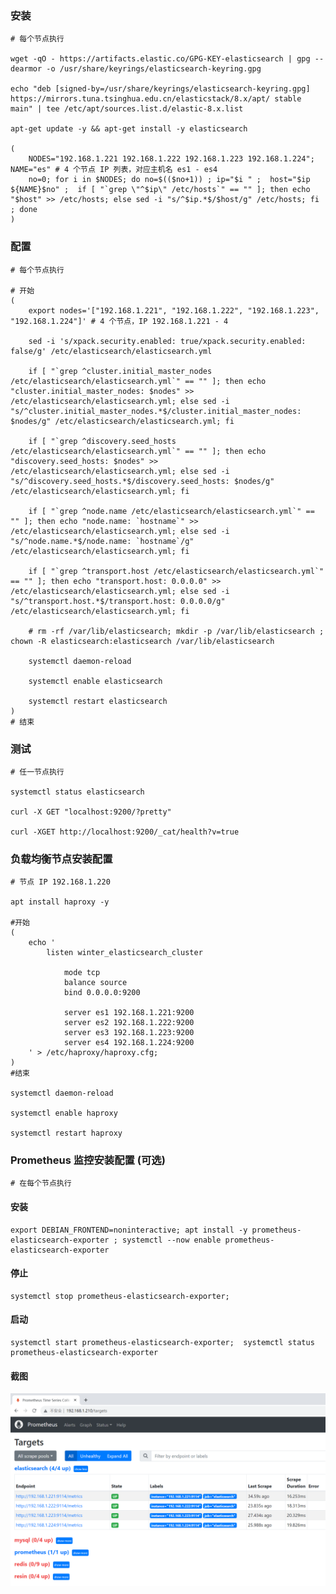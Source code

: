 

### 安装

	# 每个节点执行

	wget -qO - https://artifacts.elastic.co/GPG-KEY-elasticsearch | gpg --dearmor -o /usr/share/keyrings/elasticsearch-keyring.gpg

	echo "deb [signed-by=/usr/share/keyrings/elasticsearch-keyring.gpg] https://mirrors.tuna.tsinghua.edu.cn/elasticstack/8.x/apt/ stable main" | tee /etc/apt/sources.list.d/elastic-8.x.list

	apt-get update -y && apt-get install -y elasticsearch

	(
		NODES="192.168.1.221 192.168.1.222 192.168.1.223 192.168.1.224"; NAME="es" # 4 个节点 IP 列表，对应主机名 es1 - es4
		no=0; for i in $NODES; do no=$(($no+1)) ; ip="$i " ;  host="$ip ${NAME}$no" ;  if [ "`grep \"^$ip\" /etc/hosts`" == "" ]; then echo "$host" >> /etc/hosts; else sed -i "s/^$ip.*$/$host/g" /etc/hosts; fi ; done
	)


### 配置

	# 每个节点执行

	# 开始
	(
		export nodes='["192.168.1.221", "192.168.1.222", "192.168.1.223", "192.168.1.224"]' # 4 个节点，IP 192.168.1.221 - 4

		sed -i 's/xpack.security.enabled: true/xpack.security.enabled: false/g' /etc/elasticsearch/elasticsearch.yml

		if [ "`grep ^cluster.initial_master_nodes /etc/elasticsearch/elasticsearch.yml`" == "" ]; then echo "cluster.initial_master_nodes: $nodes" >> /etc/elasticsearch/elasticsearch.yml; else sed -i "s/^cluster.initial_master_nodes.*$/cluster.initial_master_nodes: $nodes/g" /etc/elasticsearch/elasticsearch.yml; fi

		if [ "`grep ^discovery.seed_hosts /etc/elasticsearch/elasticsearch.yml`" == "" ]; then echo "discovery.seed_hosts: $nodes" >> /etc/elasticsearch/elasticsearch.yml; else sed -i "s/^discovery.seed_hosts.*$/discovery.seed_hosts: $nodes/g" /etc/elasticsearch/elasticsearch.yml; fi

		if [ "`grep ^node.name /etc/elasticsearch/elasticsearch.yml`" == "" ]; then echo "node.name: `hostname`" >> /etc/elasticsearch/elasticsearch.yml; else sed -i "s/^node.name.*$/node.name: `hostname`/g" /etc/elasticsearch/elasticsearch.yml; fi

		if [ "`grep ^transport.host /etc/elasticsearch/elasticsearch.yml`" == "" ]; then echo "transport.host: 0.0.0.0" >> /etc/elasticsearch/elasticsearch.yml; else sed -i "s/^transport.host.*$/transport.host: 0.0.0.0/g" /etc/elasticsearch/elasticsearch.yml; fi

		# rm -rf /var/lib/elasticsearch; mkdir -p /var/lib/elasticsearch ; chown -R elasticsearch:elasticsearch /var/lib/elasticsearch

		systemctl daemon-reload

		systemctl enable elasticsearch

		systemctl restart elasticsearch
	)
	# 结束


### 测试

	# 任一节点执行

	systemctl status elasticsearch

	curl -X GET "localhost:9200/?pretty"

	curl -XGET http://localhost:9200/_cat/health?v=true


### 负载均衡节点安装配置 

	# 节点 IP 192.168.1.220

	apt install haproxy -y

	#开始
	(
		echo '
			listen winter_elasticsearch_cluster

				mode tcp
				balance source
				bind 0.0.0.0:9200
				
				server es1 192.168.1.221:9200
				server es2 192.168.1.222:9200
				server es3 192.168.1.223:9200
				server es4 192.168.1.224:9200
		' > /etc/haproxy/haproxy.cfg;
	)
	#结束

	systemctl daemon-reload

	systemctl enable haproxy

	systemctl restart haproxy


### Prometheus 监控安装配置 (可选)

	# 在每个节点执行


#### 安装

	export DEBIAN_FRONTEND=noninteractive; apt install -y prometheus-elasticsearch-exporter ; systemctl --now enable prometheus-elasticsearch-exporter


#### 停止
	
	systemctl stop prometheus-elasticsearch-exporter;


#### 启动

	systemctl start prometheus-elasticsearch-exporter;  systemctl status prometheus-elasticsearch-exporter


#### 截图

![image](https://github.com/AndyInAi/Winter/blob/main/img/p8s/p8s-4.png)


